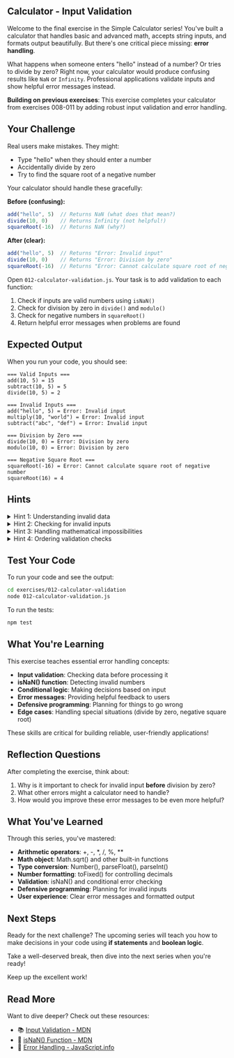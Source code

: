 ## Calculator - Input Validation

Welcome to the final exercise in the Simple Calculator series! You've built a calculator that handles basic and advanced math, accepts string inputs, and formats output beautifully. But there's one critical piece missing: **error handling**.

What happens when someone enters "hello" instead of a number? Or tries to divide by zero? Right now, your calculator would produce confusing results like `NaN` or `Infinity`. Professional applications validate inputs and show helpful error messages instead.

**Building on previous exercises**: This exercise completes your calculator from exercises 008-011 by adding robust input validation and error handling.

## Your Challenge

Real users make mistakes. They might:
- Type "hello" when they should enter a number
- Accidentally divide by zero
- Try to find the square root of a negative number

Your calculator should handle these gracefully:

**Before (confusing):**
```javascript
add("hello", 5)  // Returns NaN (what does that mean?)
divide(10, 0)    // Returns Infinity (not helpful!)
squareRoot(-16)  // Returns NaN (why?)
```

**After (clear):**
```javascript
add("hello", 5)  // Returns "Error: Invalid input"
divide(10, 0)    // Returns "Error: Division by zero"
squareRoot(-16)  // Returns "Error: Cannot calculate square root of negative number"
```

Open `012-calculator-validation.js`. Your task is to add validation to each function:

1. Check if inputs are valid numbers using `isNaN()`
2. Check for division by zero in `divide()` and `modulo()`
3. Check for negative numbers in `squareRoot()`
4. Return helpful error messages when problems are found

## Expected Output

When you run your code, you should see:
```
=== Valid Inputs ===
add(10, 5) = 15
subtract(10, 5) = 5
divide(10, 5) = 2

=== Invalid Inputs ===
add("hello", 5) = Error: Invalid input
multiply(10, "world") = Error: Invalid input
subtract("abc", "def") = Error: Invalid input

=== Division by Zero ===
divide(10, 0) = Error: Division by zero
modulo(10, 0) = Error: Division by zero

=== Negative Square Root ===
squareRoot(-16) = Error: Cannot calculate square root of negative number
squareRoot(16) = 4
```

## Hints

<details>
<summary>Hint 1: Understanding invalid data</summary>

When conversions fail, JavaScript produces a special value indicating "this isn't a valid number." Think about:
- What happens when you try to convert "hello" to a number?
- How can you detect when a conversion has failed?
- What special value represents calculation failure in JavaScript?

Detecting invalid data is the first step in defensive programming.
</details>

<details>
<summary>Hint 2: Checking for invalid inputs</summary>

Before performing calculations, you need to verify inputs are usable. Consider:
- How do you check if a converted value is actually a valid number?
- What should your function return when it receives invalid input?
- Does JavaScript provide a built-in way to test for invalid numeric values?

Validation creates a safety checkpoint before proceeding with operations.
</details>

<details>
<summary>Hint 3: Handling mathematical impossibilities</summary>

Some operations have special restrictions beyond just being numbers. Think about:
- What happens mathematically when you divide by zero?
- Can you calculate the square root of a negative number (in basic math)?
- How should your functions respond when asked to do impossible operations?

Different functions may need different validation checks based on their mathematical constraints.
</details>

<details>
<summary>Hint 4: Ordering validation checks</summary>

When multiple things can go wrong, order matters. Consider:
- Should you check if something is a number before checking if it's zero?
- What's the most fundamental requirement that should be checked first?
- How do you structure multiple validation conditions?

Always validate the most basic requirements first before checking specific constraints.
</details>

## Test Your Code

To run your code and see the output:
```bash
cd exercises/012-calculator-validation
node 012-calculator-validation.js
```

To run the tests:
```bash
npm test
```

## What You're Learning

This exercise teaches essential error handling concepts:

- **Input validation**: Checking data before processing it
- **isNaN() function**: Detecting invalid numbers
- **Conditional logic**: Making decisions based on input
- **Error messages**: Providing helpful feedback to users
- **Defensive programming**: Planning for things to go wrong
- **Edge cases**: Handling special situations (divide by zero, negative square root)

These skills are critical for building reliable, user-friendly applications!

## Reflection Questions

After completing the exercise, think about:
1. Why is it important to check for invalid input **before** division by zero?
2. What other errors might a calculator need to handle?
3. How would you improve these error messages to be even more helpful?

## What You've Learned

Through this series, you've mastered:

- **Arithmetic operators**: +, -, *, /, %, **
- **Math object**: Math.sqrt() and other built-in functions
- **Type conversion**: Number(), parseFloat(), parseInt()
- **Number formatting**: toFixed() for controlling decimals
- **Validation**: isNaN() and conditional error checking
- **Defensive programming**: Planning for invalid inputs
- **User experience**: Clear error messages and formatted output

## Next Steps

Ready for the next challenge? The upcoming series will teach you how to make decisions in your code using **if statements** and **boolean logic**.

Take a well-deserved break, then dive into the next series when you're ready!

Keep up the excellent work!

## Read More

Want to dive deeper? Check out these resources:

- 📚 [Input Validation - MDN](https://developer.mozilla.org/en-US/docs/Learn/Forms/Form_validation)
- 📖 [isNaN() Function - MDN](https://developer.mozilla.org/en-US/docs/Web/JavaScript/Reference/Global_Objects/isNaN)
- 🎯 [Error Handling - JavaScript.info](https://javascript.info/try-catch)
